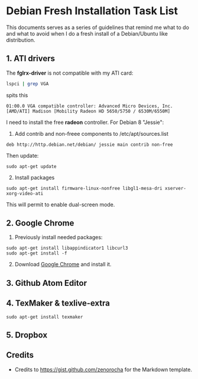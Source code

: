 # Debian Fresh Installation Task List

This documents serves as a series of guidelines that remind me what to do and what
to avoid when I do a fresh install of a Debian/Ubuntu like distribution.


## 1. ATI drivers

The **fglrx-driver** is not compatible with my ATI card:

```bash
lspci | grep VGA
```

spits this

```
01:00.0 VGA compatible controller: Advanced Micro Devices, Inc. [AMD/ATI] Madison [Mobility Radeon HD 5650/5750 / 6530M/6550M]
```

I need to install the free **radeon** controller. For Debian 8 "Jessie":

1. Add contrib and non-freee components to /etc/apt/sources.list

```
deb http://http.debian.net/debian/ jessie main contrib non-free
```

Then update:

```
sudo apt-get update
```

2. Install packages

```
sudo apt-get install firmware-linux-nonfree libgl1-mesa-dri xserver-xorg-video-ati
```

This will permit to enable dual-screen mode.


## 2. Google Chrome

1. Previously install needed packages:

```
sudo apt-get install libappindicator1 libcurl3
sudo apt-get install -f
```

2. Download [Google Chrome](https://www.google.es/chrome/browser/desktop/index.html) and install it.

## 3. Github Atom Editor
## 4. TexMaker & texlive-extra

```
sudo apt-get install texmaker
```

## 5. Dropbox


## Credits
- Credits to https://gist.github.com/zenorocha for the Markdown template.
